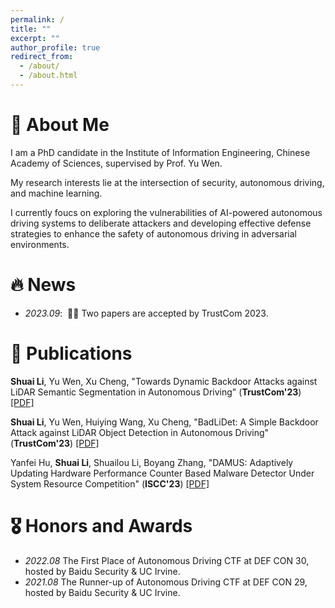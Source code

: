 ```yaml
---
permalink: /
title: ""
excerpt: ""
author_profile: true
redirect_from: 
  - /about/
  - /about.html
---
```


# 📖 About Me

I am a PhD candidate in the Institute of Information Engineering, Chinese Academy of Sciences, supervised by Prof. Yu Wen.

My research interests lie at the intersection of security, autonomous driving, and machine learning. 

I currently foucs on exploring the vulnerabilities of AI-powered autonomous driving systems to deliberate attackers and developing effective defense strategies to enhance the safety of autonomous driving in adversarial environments.


# 🔥 News
- *2023.09*: &nbsp;🎉🎉 Two papers are accepted by TrustCom 2023. 

# 📝 Publications 

**Shuai Li**, Yu Wen, Xu Cheng,
"Towards Dynamic Backdoor Attacks against LiDAR Semantic Segmentation in Autonomous Driving" (**TrustCom'23**) 
[[PDF]]({{site.url}}/assets/papers/BadLiSeg.pdf)

**Shuai Li**, Yu Wen, Huiying Wang, Xu Cheng,
"BadLiDet: A Simple Backdoor Attack against LiDAR Object Detection in Autonomous Driving" (**TrustCom'23**) 
[[PDF]]({{site.url}}/assets/papers/BadLiDet.pdf)

Yanfei Hu, **Shuai Li**, Shuailou Li, Boyang Zhang,
"DAMUS: Adaptively Updating Hardware Performance Counter Based Malware Detector Under System Resource Competition" (**ISCC'23**) 
[[PDF]]({{site.url}}/assets/papers/DAMUS.pdf)

# 🎖 Honors and Awards
- *2022.08* The First Place of Autonomous Driving CTF at DEF CON 30, hosted by Baidu Security & UC Irvine.
- *2021.08* The Runner-up of Autonomous Driving CTF at DEF CON 29, hosted by Baidu Security & UC Irvine.

